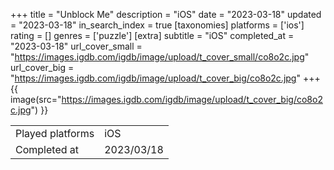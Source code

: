 +++
title = "Unblock Me"
description = "iOS"
date = "2023-03-18"
updated = "2023-03-18"
in_search_index = true
[taxonomies]
platforms = ['ios']
rating = []
genres = ['puzzle']
[extra]
subtitle = "iOS"
completed_at = "2023-03-18"
url_cover_small = "https://images.igdb.com/igdb/image/upload/t_cover_small/co8o2c.jpg"
url_cover_big = "https://images.igdb.com/igdb/image/upload/t_cover_big/co8o2c.jpg"
+++
{{ image(src="https://images.igdb.com/igdb/image/upload/t_cover_big/co8o2c.jpg") }}

|              |            |
| ------------ | ---------- |
| Played platforms    | iOS |
| Completed at | 2023/03/18 |

